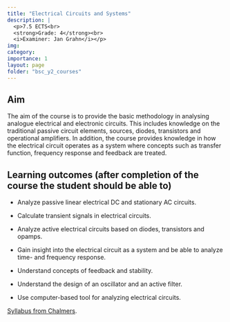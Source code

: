 ```yaml
---
title: "Electrical Circuits and Systems"
description: |
  <p>7.5 ECTS<br>
  <strong>Grade: 4</strong><br>
  <i>Examiner: Jan Grahn</i></p>
img:
category:
importance: 1
layout: page
folder: "bsc_y2_courses"
---
```


## Aim

The aim of the course is to provide the basic methodology in analysing analogue electrical and electronic circuits. This includes knowledge on the traditional passive circuit elements, sources, diodes, transistors and operational amplifiers. In addition, the course provides knowledge in how the electrical circuit operates as a system where concepts such as transfer function, frequency response and feedback are treated.

## Learning outcomes (after completion of the course the student should be able to)

- Analyze passive linear electrical DC and stationary AC circuits.

- Calculate transient signals in electrical circuits.

- Analyze active electrical circuits based on diodes, transistors and opamps.

- Gain insight into the electrical circuit as a system and be able to analyze time- and frequency response.

- Understand concepts of feedback and stability.

- Understand the design of an oscillator and an active filter.

- Use computer-based tool for analyzing electrical circuits.

[Syllabus from Chalmers](https://www.chalmers.se/en/education/your-studies/find-course-and-programme-syllabi/course-syllabus/ESS116/?acYear=2021%2F2022).
